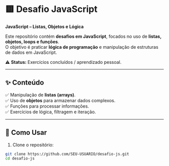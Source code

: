 # 🟨 Desafio JavaScript
**JavaScript – Listas, Objetos e Lógica**

Este repositório contém **desafios em JavaScript**, focados no uso de **listas, objetos, loops e funções**.  
O objetivo é praticar **lógica de programação** e manipulação de estruturas de dados em JavaScript.

⚠️ **Status:** Exercícios concluídos / aprendizado pessoal.

---

## ✨ Conteúdo
✅ Manipulação de **listas (arrays)**.  
✅ Uso de **objetos** para armazenar dados complexos.  
✅ Funções para processar informações.  
✅ Exercícios de lógica, filtragem e iteração.

---

## 🚀 Como Usar
1. Clone o repositório:
```bash
git clone https://github.com/SEU-USUARIO/desafio-js.git
cd desafio-js
